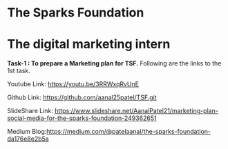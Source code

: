 # The Sparks Foundation 
# The digital marketing intern

**Task-1 : To prepare a Marketing plan for TSF.**
Following are the links to the 1st task.

Youtube Link: https://youtu.be/3RRWxqRvUnE

Github Link: https://github.com/aanal25patel/TSF.git

SlideShare Link: https://www.slideshare.net/AanalPatel21/marketing-plan-social-media-for-the-sparks-foundation-249362651

Medium Blog:https://medium.com/@patelaanal/the-sparks-foundation-da176e8e2b5a
